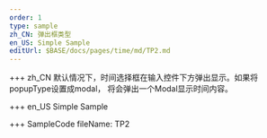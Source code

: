 ```yaml
--- 
order: 1
type: sample
zh_CN: 弹出框类型
en_US: Simple Sample
editUrl: $BASE/docs/pages/time/md/TP2.md
---
```


+++ zh_CN
默认情况下，时间选择框在输入控件下方弹出显示。如果将popupType设置成modal， 将会弹出一个Modal显示时间内容。

+++ en_US
Simple Sample

+++ SampleCode
fileName: TP2
